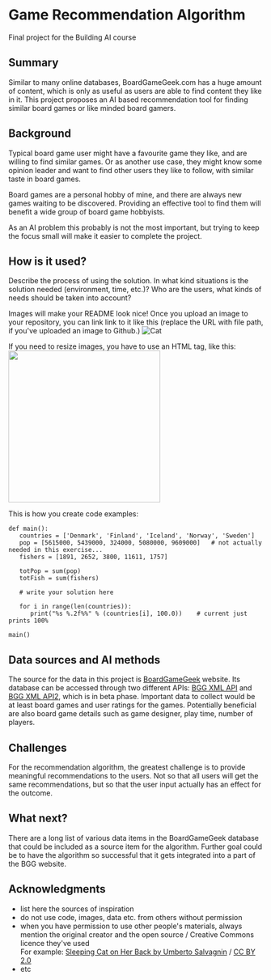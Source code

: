 
# Game Recommendation Algorithm

Final project for the Building AI course

## Summary

Similar to many online databases, BoardGameGeek.com has a huge amount of content, which is only as useful as users are able to find content they like in it. This project proposes an AI based recommendation tool for finding similar board games or like minded board gamers. 


## Background

Typical board game user might have a favourite game they like, and are willing to find similar games. Or as another use case, they might know some opinion leader and want to find other users they like to follow, with similar taste in board games.

Board games are a personal hobby of mine, and there are always new games waiting to be discovered. Providing an effective tool to find them will benefit a wide group of board game hobbyists.

As an AI problem this probably is not the most important, but trying to keep the focus small will make it easier to complete the project.


## How is it used?

Describe the process of using the solution. In what kind situations is the solution needed (environment, time, etc.)? Who are the users, what kinds of needs should be taken into account?

Images will make your README look nice!
Once you upload an image to your repository, you can link link to it like this (replace the URL with file path, if you've uploaded an image to Github.)
![Cat](https://upload.wikimedia.org/wikipedia/commons/5/5e/Sleeping_cat_on_her_back.jpg)

If you need to resize images, you have to use an HTML tag, like this:
<img src="https://upload.wikimedia.org/wikipedia/commons/5/5e/Sleeping_cat_on_her_back.jpg" width="300">

This is how you create code examples:
```
def main():
   countries = ['Denmark', 'Finland', 'Iceland', 'Norway', 'Sweden']
   pop = [5615000, 5439000, 324000, 5080000, 9609000]   # not actually needed in this exercise...
   fishers = [1891, 2652, 3800, 11611, 1757]

   totPop = sum(pop)
   totFish = sum(fishers)

   # write your solution here

   for i in range(len(countries)):
      print("%s %.2f%%" % (countries[i], 100.0))    # current just prints 100%

main()
```


## Data sources and AI methods

The source for the data in this project is [BoardGameGeek](https://boardgamegeek.com) website. Its database can be accessed through two different APIs: [BGG XML API](https://boardgamegeek.com/wiki/page/BGG_XML_API) and [BGG XML API2](https://boardgamegeek.com/wiki/page/BGG_XML_API2), which is in beta phase. Important data to collect would be at least board games and user ratings for the games. Potentially beneficial are also board game details such as game designer, play time, number of players.


## Challenges

For the recommendation algorithm, the greatest challenge is to provide meaningful recommendations to the users. Not so that all users will get the same recommendations, but so that the user input actually has an effect for the outcome.


## What next?

There are a long list of various data items in the BoardGameGeek database that could be included as a source item for the algorithm. Further goal could be to have the algorithm so successful that it gets integrated into a part of the BGG website.


## Acknowledgments

* list here the sources of inspiration 
* do not use code, images, data etc. from others without permission
* when you have permission to use other people's materials, always mention the original creator and the open source / Creative Commons licence they've used
  <br>For example: [Sleeping Cat on Her Back by Umberto Salvagnin](https://commons.wikimedia.org/wiki/File:Sleeping_cat_on_her_back.jpg#filelinks) / [CC BY 2.0](https://creativecommons.org/licenses/by/2.0)
* etc
